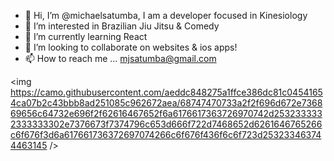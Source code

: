 - 👋 Hi, I’m @michaelsatumba, I am a developer focused in Kinesiology
- 👀 I’m interested in Brazilian Jiu Jitsu & Comedy
- 🌱 I’m currently learning React
- 💞️ I’m looking to collaborate on websites & ios apps!
- 📫 How to reach me ... mjsatumba@gmail.com

<img https://camo.githubusercontent.com/aeddc848275a1ffce386dc81c04541654ca07b2c43bbb8ad251085c962672aea/68747470733a2f2f696d672e736869656c64732e696f2f62616467652f6a6176617363726970742d2532333332333333302e7376673f7374796c653d666f722d7468652d6261646765266c6f676f3d6a617661736372697074266c6f676f436f6c6f723d253233463744463145 />

<!---
michaelsatumba/michaelsatumba is a ✨ special ✨ repository because its `README.md` (this file) appears on your GitHub profile.
You can click the Preview link to take a look at your changes.
--->
